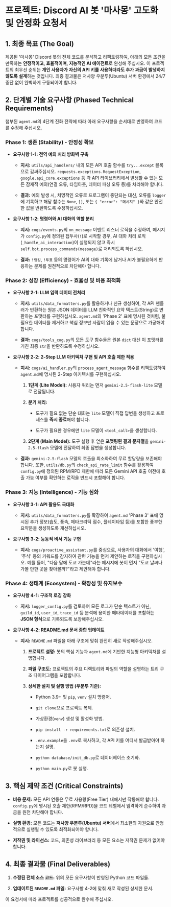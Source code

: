 # 프로젝트: Discord AI 봇 '마사몽' 고도화 및 안정화 요청서

## 1. 최종 목표 (The Goal)

제공된 '마사몽' Discord 봇의 전체 코드를 분석하고 리팩토링하여, 아래의 모든 조건을 만족하는 **안정적이고, 효율적이며, 지능적인 AI 에이전트**로 완성해 주십시오. 이 프로젝트의 최우선 순위는 **개인 사용자가 자신의 API 키를 사용하더라도 추가 과금이 발생하지 않도록 설계**하는 것입니다. 최종 결과물은 저사양 우분투(Ubuntu) 서버 환경에서 24/7 중단 없이 완벽하게 구동되어야 합니다.

## 2. 단계별 기술 요구사항 (Phased Technical Requirements)

첨부된 `agent.md`의 4단계 진화 전략에 따라 아래 요구사항을 순서대로 반영하여 코드를 수정해 주십시오.

### Phase 1: 생존 (Stability) - 안정성 확보

- **요구사항 1-1: 전역 예외 처리 방화벽 구축**
    
    - **지시:** `utils/api_handlers/` 내의 모든 API 호출 함수를 `try...except` 블록으로 감싸주십시오. `requests.exceptions.RequestException`, `google.api_core.exceptions` 등 각 API 라이브러리에서 발생할 수 있는 모든 잠재적 예외(연결 오류, 타임아웃, 데이터 파싱 오류 등)를 처리해야 합니다.
        
    - **결과:** 예외 발생 시, 치명적인 오류로 프로그램이 중단되는 대신, 오류를 `logger`에 기록하고 해당 함수는 `None`, `[]`, 또는 `{ "error": "메시지" }`와 같은 안전한 값을 반환하도록 수정하십시오.
        
- **요구사항 1-2: 명령어와 AI 대화의 역할 분리**
    
    - **지시:** `cogs/events.py`의 `on_message` 이벤트 리스너 로직을 수정하여, 메시지가 `config.py`에 정의된 접두사(`!`)로 시작할 경우, AI 대화 처리 로직(`_handle_ai_interaction`)이 실행되지 않고 즉시 `self.bot.process_commands(message)`로 처리되도록 하십시오.
        
    - **결과:** `!랭킹`, `!투표` 등의 명령어가 AI의 대화 기록에 남거나 AI가 불필요하게 반응하는 문제를 원천적으로 차단해야 합니다.
        

### Phase 2: 성장 (Efficiency) - 효율성 및 비용 최적화

- **요구사항 2-1: LLM 입력 데이터 전처리**
    
    - **지시:** `utils/data_formatters.py`를 활용하거나 신규 생성하여, 각 API 핸들러가 반환하는 원본 JSON 데이터를 LLM 친화적인 요약 텍스트(String)로 변환하는 포맷터를 구현하십시오. `agent.md`의 'Phase 2' 표에 명시된 것처럼, 불필요한 데이터를 제거하고 핵심 정보만 사람이 읽을 수 있는 문장으로 가공해야 합니다.
        
    - **결과:** `cogs/tools_cog.py`의 모든 도구 함수들은 원본 `dict` 대신 이 포맷터를 거친 최종 `str`을 반환하도록 수정하십시오.
        
- **요구사항 2-2: 2-Step LLM 아키텍처 구현 및 API 호출 제한 적용**
    
    - **지시:** `cogs/ai_handler.py`의 `process_agent_message` 함수를 리팩토링하여 `agent.md`에 명시된 2-Step 아키텍처를 구현하십시오.
        
        1. **1단계 (Lite Model):** 사용자 쿼리는 먼저 `gemini-2.5-flash-lite` 모델로 전달됩니다.
            
        2. **분기 처리:**
            
            - 도구가 필요 없는 단순 대화는 `lite` 모델이 직접 답변을 생성하고 프로세스를 **즉시 종료**해야 합니다.
                
            - 도구가 필요한 경우에만 `lite` 모델이 `<tool_call>`을 생성합니다.
                
        3. **2단계 (Main Model):** 도구 실행 후 얻은 **포맷팅된 결과 문자열**을 `gemini-2.5-flash` 모델에 전달하여 최종 답변을 생성합니다.
            
    - **결과:** `gemini-2.5-flash` 모델의 호출을 최소화하여 무료 할당량을 보존해야 합니다. 또한, `utils/db.py`의 `check_api_rate_limit` 함수를 활용하여 `config.py`에 정의된 RPM/RPD 제한에 따라 모든 Gemini API 호출 이전에 호출 가능 여부를 확인하는 로직을 반드시 포함해야 합니다.
        

### Phase 3: 지능 (Intelligence) - 기능 심화

- **요구사항 3-1: API 활용도 극대화**
    
    - **지시:** `utils/data_formatters.py`를 확장하여 `agent.md` 'Phase 3' 표에 명시된 추가 정보(습도, 풍속, 메타크리틱 점수, 플레이타임 등)를 포함한 풍부한 요약문을 생성하도록 개선하십시오.
        
- **요구사항 3-2: 능동적 비서 기능 구현**
    
    - **지시:** `cogs/proactive_assistant.py`를 중심으로, 사용자의 대화에서 '여행', '주식' 등의 키워드를 감지하여 관련 기능을 먼저 제안하는 로직을 구현하십시오. 예를 들어, "다음 달에 도쿄 가는데"라는 메시지에 봇이 먼저 "도쿄 날씨나 가볼 만한 곳을 찾아볼까?"라고 제안해야 합니다.
        

### Phase 4: 생태계 (Ecosystem) - 확장성 및 유지보수

- **요구사항 4-1: 구조적 로깅 강화**
    
    - **지시:** `logger_config.py`를 검토하여 모든 로그가 단순 텍스트가 아닌, `guild_id`, `user_id`, `trace_id` 등 분석에 용이한 메타데이터를 포함하는 **JSON 형식**으로 기록되도록 보장해주십시오.
        
- **요구사항 4-2: README.md 문서 종합 업데이트**
    
    - **지시:** `README.md` 파일을 아래 구조에 맞춰 완전히 새로 작성해주십시오.
        
        1. **프로젝트 설명:** 봇의 핵심 기능과 `agent.md`에 기반한 지능형 아키텍처를 설명합니다.
            
        2. **파일 구조도:** 프로젝트의 주요 디렉토리와 파일의 역할을 설명하는 트리 구조 다이어그램을 포함합니다.
            
        3. **상세한 설치 및 실행 방법 (우분투 기준):**
            
            - Python 3.9+ 및 `pip`, `venv` 설치 명령어.
                
            - `git clone`으로 프로젝트 복제.
                
            - 가상환경(`venv`) 생성 및 활성화 방법.
                
            - `pip install -r requirements.txt`로 의존성 설치.
                
            - `.env.example`을 `.env`로 복사하고, 각 API 키를 어디서 발급받아야 하는지 설명.
                
            - `python database/init_db.py`로 데이터베이스 초기화.
                
            - `python main.py`로 봇 실행.
                

## 3. 핵심 제약 조건 (Critical Constraints)

- **비용 문제:** 모든 API 연동은 무료 사용량(Free Tier) 내에서만 작동해야 합니다. `config.py`에 명시된 호출 제한(RPM/RPD)을 코드 레벨에서 엄격하게 준수하여 과금을 원천 차단해야 합니다.
    
- **실행 환경:** 모든 코드는 **저사양 우분투(Ubuntu) 서버**에서 최소한의 자원으로 안정적으로 실행될 수 있도록 최적화되어야 합니다.
    
- **저작권 및 라이선스:** 코드, 의존성 라이브러리 등 모든 요소는 저작권 문제가 없어야 합니다.
    

## 4. 최종 결과물 (Final Deliverables)

1. **수정된 전체 소스 코드:** 위의 모든 요구사항이 반영된 Python 코드 파일들.
    
2. **업데이트된 `README.md` 파일:** 요구사항 4-2에 맞춰 새로 작성된 상세한 문서.
    

이 요청서에 따라 프로젝트를 성공적으로 완수해 주십시오.
